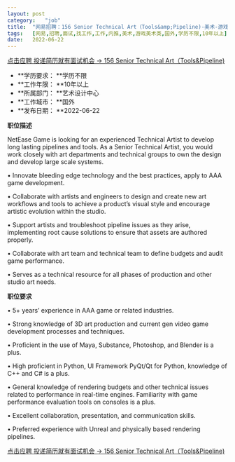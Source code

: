 ```yaml
---
layout:	post
category:	"job"
title:	"网易招聘：156 Senior Technical Art（Tools&amp;Pipeline)-美术-游戏美术类-国外学历不限10年以上"
tags:	[网易,招聘,面试,找工作,工作,内推,美术,游戏美术类,国外,学历不限,10年以上]
date:	2022-06-22
---
```


[点击应聘 投递简历就有面试机会 ->  156 Senior Technical Art（Tools&amp;Pipeline)](http://mobile.bole.netease.com/bole/boleDetail?id=40629&employeeId=346f03c3cda5f04c&key=all)



- **学历要求： **学历不限
- **工作年限： **10年以上
- **所属部门： **艺术设计中心
- **工作城市： **国外
- **发布日期： **2022-06-22



**职位描述**

NetEase Game is looking for an experienced Technical Artist to develop long lasting pipelines and tools. As a Senior Technical Artist, you would work closely with art departments and technical groups to own the design and develop large scale systems. 



•	Innovate bleeding edge technology and the best practices, apply to AAA game development. 

•	Collaborate with artists and engineers to design and create new art workflows and tools to achieve a product’s visual style and encourage artistic evolution within the studio. 

•	Support artists and troubleshoot pipeline issues as they arise, implementing root cause solutions to ensure that assets are authored properly.

•	Collaborate with art team and technical team to define budgets and audit game performance.

•	Serves as a technical resource for all phases of production and other studio art needs.







**职位要求**

•	5+ years’ experience in AAA game or related industries.

•	Strong knowledge of 3D art production and current gen video game development processes and techniques.

•	Proficient in the use of Maya, Substance, Photoshop, and Blender is a plus.  

•	High proficient in Python, UI Framework PyQt/Qt for Python, knowledge of C++ and C# is a plus.

•	General knowledge of rendering budgets and other technical issues related to performance in real-time engines.  Familiarity with game performance evaluation tools on consoles is a plus.

•	Excellent collaboration, presentation, and communication skills.

•	Preferred experience with Unreal and physically based rendering pipelines.





[点击应聘 投递简历就有面试机会 ->  156 Senior Technical Art（Tools&amp;Pipeline)](http://mobile.bole.netease.com/bole/boleDetail?id=40629&employeeId=346f03c3cda5f04c&key=all)